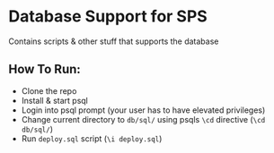 # Database Support for SPS
Contains scripts & other stuff that supports the database

## How To Run:
 - Clone the repo
 - Install & start psql
 - Login into psql prompt (your user has to have elevated privileges)
 - Change current directory to `db/sql/` using psqls `\cd` directive (`\cd db/sql/`)
 - Run `deploy.sql` script (`\i deploy.sql`)

